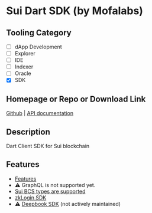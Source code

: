 # Sui Dart SDK (by Mofalabs)

## Tooling Category

- [ ] dApp Development
- [ ] Explorer
- [ ] IDE
- [ ] Indexer
- [ ] Oracle
- [x] SDK

## Homepage or Repo or Download Link

[Github](https://github.com/mofalabs/sui) | [API documentation](https://pub.dev/documentation/sui/latest/)

## Description

Dart Client SDK for Sui blockchain

## Features

- [Features](https://github.com/mofalabs/sui?tab=readme-ov-file#usage)
- ⚠️ GraphQL is not supported yet.
- [Sui BCS types are supported](https://github.com/mofalabs/sui/tree/main/lib/bcs)
- [zkLogin SDK](https://github.com/mofalabs/zklogin)
- ⚠️ [Deepbook SDK](https://github.com/mofalabs/deepbook) (not actively maintained)